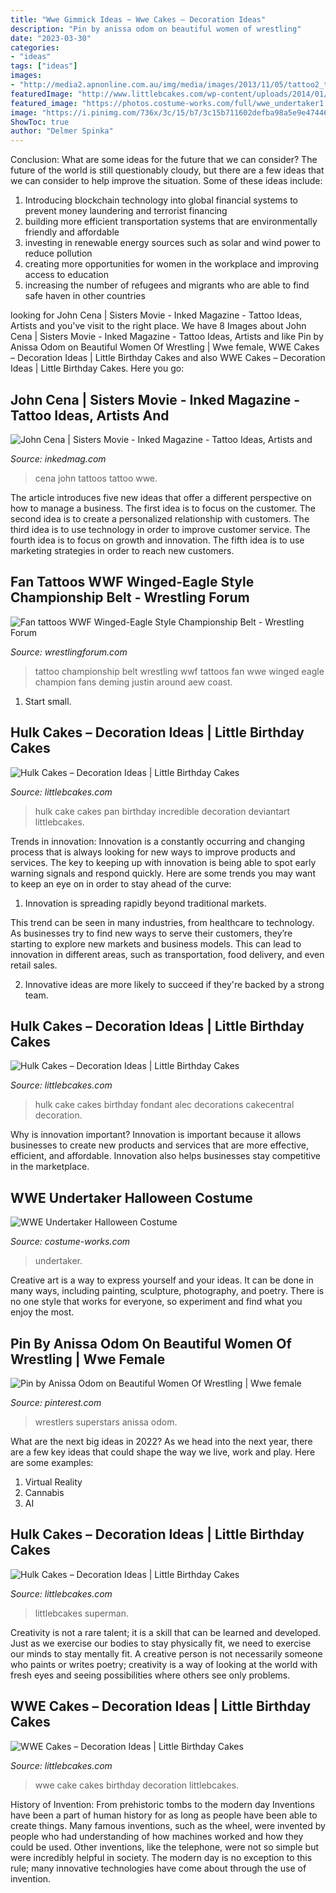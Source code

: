 ```yaml
---
title: "Wwe Gimmick Ideas ~ Wwe Cakes – Decoration Ideas"
description: "Pin by anissa odom on beautiful women of wrestling"
date: "2023-03-30"
categories:
- "ideas"
tags: ["ideas"]
images:
- "http://media2.apnonline.com.au/img/media/images/2013/11/05/tattoo2_t620.jpg"
featuredImage: "http://www.littlebcakes.com/wp-content/uploads/2014/01/Hulk-Cake-Pan.jpg"
featured_image: "https://photos.costume-works.com/full/wwe_undertaker1.jpg"
image: "https://i.pinimg.com/736x/3c/15/b7/3c15b711602defba98a5e9e474463c48.jpg"
ShowToc: true
author: "Delmer Spinka"
---
```



Conclusion: What are some ideas for the future that we can consider?
The future of the world is still questionably cloudy, but there are a few ideas that we can consider to help improve the situation. Some of these ideas include: 
1. Introducing blockchain technology into global financial systems to prevent money laundering and terrorist financing 
2. building more efficient transportation systems that are environmentally friendly and affordable 
3. investing in renewable energy sources such as solar and wind power to reduce pollution 
4. creating more opportunities for women in the workplace and improving access to education 
5. increasing the number of refugees and migrants who are able to find safe haven in other countries 

	

		
looking for John Cena | Sisters Movie - Inked Magazine - Tattoo Ideas, Artists and you've visit to the right place. We have 8 Images about John Cena | Sisters Movie - Inked Magazine - Tattoo Ideas, Artists and like Pin by Anissa Odom on Beautiful Women Of Wrestling | Wwe female, WWE Cakes – Decoration Ideas | Little Birthday Cakes and also WWE Cakes – Decoration Ideas | Little Birthday Cakes. Here you go:
		
    
## John Cena | Sisters Movie - Inked Magazine - Tattoo Ideas, Artists And

<img loading=lazy src="https://www.inkedmag.com/.image/t_share/MTU5MDMyMTIzMDEzMzQzMDAw/maxresdefault.jpg" onerror="this.onerror=null;this.src='https://tse1.mm.bing.net/th?id=OIP.EkNr_snFRULzFpA7SoUm9QHaHa&amp;pid=15.1';" alt="John Cena | Sisters Movie - Inked Magazine - Tattoo Ideas, Artists and">

_Source: inkedmag.com_

>cena john tattoos tattoo wwe. 

	

The article introduces five new ideas that offer a different perspective on how to manage a business. The first idea is to focus on the customer. The second idea is to create a personalized relationship with customers. The third idea is to use technology in order to improve customer service. The fourth idea is to focus on growth and innovation. The fifth idea is to use marketing strategies in order to reach new customers.

    
## Fan Tattoos WWF Winged-Eagle Style Championship Belt - Wrestling Forum

<img loading=lazy src="http://media2.apnonline.com.au/img/media/images/2013/11/05/tattoo2_t620.jpg" onerror="this.onerror=null;this.src='https://tse2.mm.bing.net/th?id=OIP.ccIQ4JmAHLf3OO-u4pO69QHaE7&amp;pid=15.1';" alt="Fan tattoos WWF Winged-Eagle Style Championship Belt - Wrestling Forum">

_Source: wrestlingforum.com_

>tattoo championship belt wrestling wwf tattoos fan wwe winged eagle champion fans deming justin around aew coast. 

	

1. Start small.

    
## Hulk Cakes – Decoration Ideas | Little Birthday Cakes

<img loading=lazy src="http://www.littlebcakes.com/wp-content/uploads/2014/01/Hulk-Cake-Pan.jpg" onerror="this.onerror=null;this.src='https://tse4.mm.bing.net/th?id=OIP.5UyvAnfosXpiEvxdQc9PMgHaJ4&amp;pid=15.1';" alt="Hulk Cakes – Decoration Ideas | Little Birthday Cakes">

_Source: littlebcakes.com_

>hulk cake cakes pan birthday incredible decoration deviantart littlebcakes. 

	

Trends in innovation:
Innovation is a constantly occurring and changing process that is always looking for new ways to improve products and services. The key to keeping up with innovation is being able to spot early warning signals and respond quickly. Here are some trends you may want to keep an eye on in order to stay ahead of the curve:
1. Innovation is spreading rapidly beyond traditional markets.

This trend can be seen in many industries, from healthcare to technology. As businesses try to find new ways to serve their customers, they’re starting to explore new markets and business models. This can lead to innovation in different areas, such as transportation, food delivery, and even retail sales.

2. Innovative ideas are more likely to succeed if they're backed by a strong team.

    
## Hulk Cakes – Decoration Ideas | Little Birthday Cakes

<img loading=lazy src="http://www.littlebcakes.com/wp-content/uploads/2014/01/Hulk-Cakes-Images.jpg" onerror="this.onerror=null;this.src='https://tse2.mm.bing.net/th?id=OIP.3gz4VSB62_nW-DR3VVBRRwHaJ4&amp;pid=15.1';" alt="Hulk Cakes – Decoration Ideas | Little Birthday Cakes">

_Source: littlebcakes.com_

>hulk cake cakes birthday fondant alec decorations cakecentral decoration. 

	

Why is innovation important?
Innovation is important because it allows businesses to create new products and services that are more effective, efficient, and affordable. Innovation also helps businesses stay competitive in the marketplace.

    
## WWE Undertaker Halloween Costume

<img loading=lazy src="https://photos.costume-works.com/full/wwe_undertaker1.jpg" onerror="this.onerror=null;this.src='https://tse1.mm.bing.net/th?id=OIP.8WknxFr-tbVedS6vcYr0WgHaLl&amp;pid=15.1';" alt="WWE Undertaker Halloween Costume">

_Source: costume-works.com_

>undertaker. 

	

Creative art is a way to express yourself and your ideas. It can be done in many ways, including painting, sculpture, photography, and poetry. There is no one style that works for everyone, so experiment and find what you enjoy the most.

    
## Pin By Anissa Odom On Beautiful Women Of Wrestling | Wwe Female

<img loading=lazy src="https://i.pinimg.com/736x/3c/15/b7/3c15b711602defba98a5e9e474463c48.jpg" onerror="this.onerror=null;this.src='https://tse4.mm.bing.net/th?id=OIP.TSl4Ls4UaVxwIGCJhTQ96AHaHL&amp;pid=15.1';" alt="Pin by Anissa Odom on Beautiful Women Of Wrestling | Wwe female">

_Source: pinterest.com_

>wrestlers superstars anissa odom. 

	

What are the next big ideas in 2022?
As we head into the next year, there are a few key ideas that could shape the way we live, work and play. Here are some examples: 
1. Virtual Reality 
2. Cannabis 
3. AI 

    
## Hulk Cakes – Decoration Ideas | Little Birthday Cakes

<img loading=lazy src="https://www.littlebcakes.com/wp-content/uploads/2014/01/Hulk-Cakes.jpg" onerror="this.onerror=null;this.src='https://tse2.mm.bing.net/th?id=OIP.KZZbJWNcClxKH-qOxLOebQHaJ4&amp;pid=15.1';" alt="Hulk Cakes – Decoration Ideas | Little Birthday Cakes">

_Source: littlebcakes.com_

>littlebcakes superman. 

	

Creativity is not a rare talent; it is a skill that can be learned and developed. Just as we exercise our bodies to stay physically fit, we need to exercise our minds to stay mentally fit. A creative person is not necessarily someone who paints or writes poetry; creativity is a way of looking at the world with fresh eyes and seeing possibilities where others see only problems.

    
## WWE Cakes – Decoration Ideas | Little Birthday Cakes

<img loading=lazy src="http://www.littlebcakes.com/wp-content/uploads/2014/01/WWE-Cake-Ideas.jpg" onerror="this.onerror=null;this.src='https://tse4.mm.bing.net/th?id=OIP.mjOy8nIUbnfkxhos2Wzf4AHaFj&amp;pid=15.1';" alt="WWE Cakes – Decoration Ideas | Little Birthday Cakes">

_Source: littlebcakes.com_

>wwe cake cakes birthday decoration littlebcakes. 

	

History of Invention: From prehistoric tombs to the modern day
Inventions have been a part of human history for as long as people have been able to create things. Many famous inventions, such as the wheel, were invented by people who had understanding of how machines worked and how they could be used. Other inventions, like the telephone, were not so simple but were incredibly helpful in society. The modern day is no exception to this rule; many innovative technologies have come about through the use of invention.

